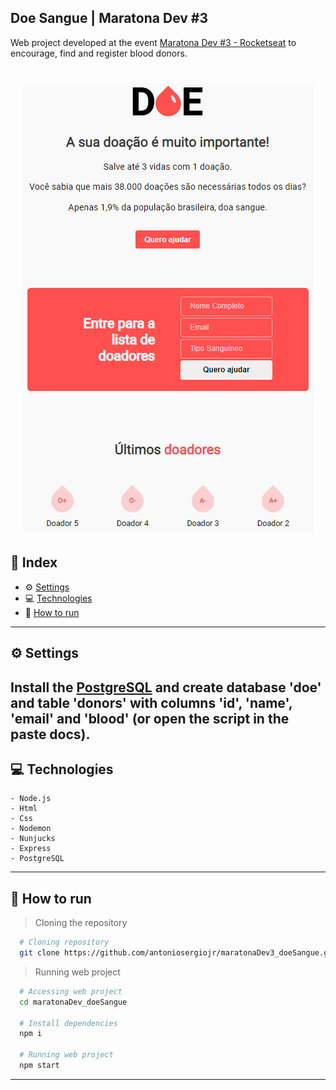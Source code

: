 ## Doe Sangue | Maratona Dev #3

Web project developed at the event [Maratona Dev #3 - Rocketseat](https://rocketseat.com.br/) to encourage, find and register blood donors.

<h1 align="center">
  <img alt="Doe Sangue" src="./docs/design.png">
</h1>

## 📌 Index
- ⚙ [Settings](#-settings)
- 💻 [Technologies](#-technologies)
- 🚀 [How to run](#-how-to-run)

---
## ⚙ Settings
  Install the [PostgreSQL](https://www.postgresql.org/) and create database 'doe' and table 'donors' with columns 'id', 'name', 'email' and 'blood' (or open the script in the paste docs).
---

## 💻 Technologies
    - Node.js
    - Html
    - Css
    - Nodemon
    - Nunjucks
    - Express
    - PostgreSQL
---

## 🚀 How to run

  > Cloning the repository
  ```bash
    # Cloning repository
    git clone https://github.com/antoniosergiojr/maratonaDev3_doeSangue.git
  ```

  > Running web project
  ```bash
    # Accessing web project
    cd maratonaDev_doeSangue
    
    # Install dependencies
    npm i

    # Running web project
    npm start
  ```
---